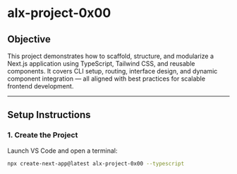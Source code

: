 # alx-project-0x00

## Objective

This project demonstrates how to scaffold, structure, and modularize a Next.js application using TypeScript, Tailwind CSS, and reusable components. It covers CLI setup, routing, interface design, and dynamic component integration — all aligned with best practices for scalable frontend development.

---

## Setup Instructions

### 1. Create the Project

Launch VS Code and open a terminal:
```bash
npx create-next-app@latest alx-project-0x00 --typescript
